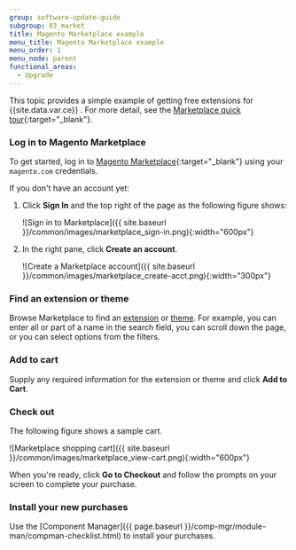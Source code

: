 ```yaml
---
group: software-update-guide
subgroup: 03_market
title: Magento Marketplace example
menu_title: Magento Marketplace example
menu_order: 1
menu_node: parent
functional_areas:
  - Upgrade
---
```


This topic provides a simple example of getting free extensions for {{site.data.var.ce}} . For more detail, see the [Marketplace quick tour](http://docs.magento.com/marketplace/user_guide/quick-tour/install-extension.html){:target="_blank"}.

### Log in to Magento Marketplace

To get started, log in to [Magento Marketplace](https://marketplace.magento.com){:target="_blank"} using your `magento.com` credentials.

If you don't have an account yet:

1. Click **Sign In** and the top right of the page as the following figure shows:

   ![Sign in to Marketplace]({{ site.baseurl }}/common/images/marketplace_sign-in.png){:width="600px"}

2. In the right pane, click **Create an account**.

   ![Create a Marketplace account]({{ site.baseurl }}/common/images/marketplace_create-acct.png){:width="300px"}

### Find an extension or theme

Browse Marketplace to find an [extension](https://glossary.magento.com/extension) or [theme](https://glossary.magento.com/theme). For example, you can enter all or part of a name in the search field, you can scroll down the page, or you can select options from the filters.

### Add to cart

Supply any required information for the extension or theme and click **Add to Cart**.

### Check out

The following figure shows a sample cart.

![Marketplace shopping cart]({{ site.baseurl }}/common/images/marketplace_view-cart.png){:width="600px"}

When you're ready, click **Go to Checkout** and follow the prompts on your screen to complete your purchase.

### Install your new purchases

Use the [Component Manager]({{ page.baseurl }}/comp-mgr/module-man/compman-checklist.html) to install your purchases.

